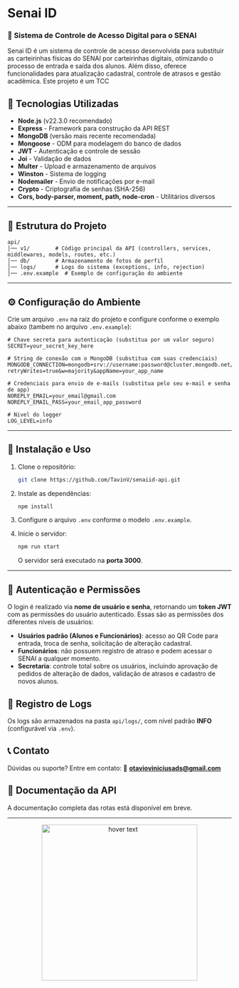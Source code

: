 # Senai ID

### 📌 Sistema de Controle de Acesso Digital para o SENAI

Senai ID é um sistema de controle de acesso desenvolvida para substituir as carteirinhas físicas do SENAI por carteirinhas digitais, otimizando o processo de entrada e saída dos alunos. Além disso, oferece funcionalidades para atualização cadastral, controle de atrasos e gestão acadêmica. Este projeto é um TCC

## 🚀 Tecnologias Utilizadas

- **Node.js** (v22.3.0 recomendado)
- **Express** - Framework para construção da API REST
- **MongoDB** (versão mais recente recomendada)
- **Mongoose** - ODM para modelagem do banco de dados
- **JWT** - Autenticação e controle de sessão
- **Joi** - Validação de dados
- **Multer** - Upload e armazenamento de arquivos
- **Winston** - Sistema de logging
- **Nodemailer** - Envio de notificações por e-mail
- **Crypto** - Criptografia de senhas (SHA-256)
- **Cors, body-parser, moment, path, node-cron** - Utilitários diversos

---

## 📂 Estrutura do Projeto

```
api/
│── v1/        # Código principal da API (controllers, services, middlewares, models, routes, etc.)
│── db/        # Armazenamento de fotos de perfil
│── logs/      # Logs do sistema (exceptions, info, rejection)
│── .env.example  # Exemplo de configuração do ambiente
```

---

## ⚙️ Configuração do Ambiente

Crie um arquivo `.env` na raiz do projeto e configure conforme o exemplo abaixo (tambem no arquivo `.env.example`):

```
# Chave secreta para autenticação (substitua por um valor seguro)
SECRET=your_secret_key_here

# String de conexão com o MongoDB (substitua com suas credenciais)
MONGODB_CONNECTION=mongodb+srv://username:password@cluster.mongodb.net/database_name?retryWrites=true&w=majority&appName=your_app_name

# Credenciais para envio de e-mails (substitua pelo seu e-mail e senha de app)
NOREPLY_EMAIL=your_email@gmail.com
NOREPLY_EMAIL_PASS=your_email_app_password

# Nivel do logger
LOG_LEVEL=info
```

---

## 📌 Instalação e Uso

1. Clone o repositório:
   ```bash
   git clone https://github.com/TavinV/senaiid-api.git
   ```

2. Instale as dependências:
   ```bash
   npm install
   ```

3. Configure o arquivo `.env` conforme o modelo `.env.example`.

4. Inicie o servidor:
   ```bash
   npm run start
   ```
   O servidor será executado na **porta 3000**.

---

## 🔑 Autenticação e Permissões

O login é realizado via **nome de usuário e senha**, retornando um **token JWT** com as permissões do usuário autenticado.
Essas são as permissões dos diferentes níveis de usuários:

- **Usuários padrão (Alunos e Funcionários)**: acesso ao QR Code para entrada, troca de senha, solicitação de alteração cadastral.
- **Funcionários**: não possuem registro de atraso e podem acessar o SENAI a qualquer momento.
- **Secretaria**: controle total sobre os usuários, incluindo aprovação de pedidos de alteração de dados, validação de atrasos e cadastro de novos alunos.



## 📜 Registro de Logs

Os logs são armazenados na pasta `api/logs/`, com nível padrão **INFO** (configurável via `.env`).



## 📞 Contato

Dúvidas ou suporte? Entre em contato:
📧 **otavioviniciusads@gmail.com**



## 📌 Documentação da API

A documentação completa das rotas está disponível em breve.

<hr>

<p align="center">
  <img src="https://upload.wikimedia.org/wikipedia/commons/thumb/8/8c/SENAI_São_Paulo_logo.png/800px-SENAI_São_Paulo_logo.png" width="350" title="hover text">
</p>

